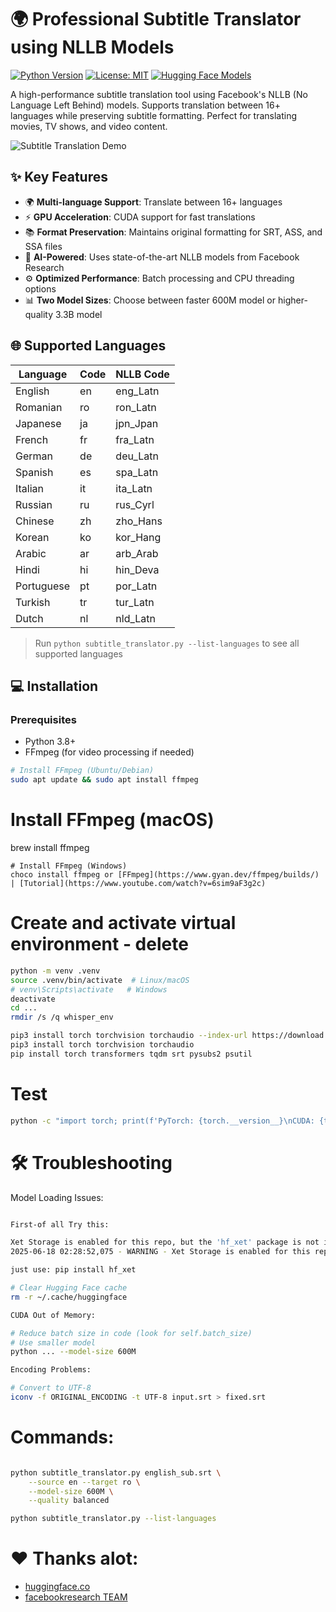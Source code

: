 # 🌍 Professional Subtitle Translator using NLLB Models

[![Python Version](https://img.shields.io/badge/python-3.8%2B-blue)](https://www.python.org/)
[![License: MIT](https://img.shields.io/badge/License-MIT-yellow.svg)](https://opensource.org/licenses/MIT)
[![Hugging Face Models](https://img.shields.io/badge/Hugging%20Face-Models-orange)](https://huggingface.co/facebook)

A high-performance subtitle translation tool using Facebook's NLLB (No Language Left Behind) models. Supports translation between 16+ languages while preserving subtitle formatting. Perfect for translating movies, TV shows, and video content.

![Subtitle Translation Demo](demo.gif)

## ✨ Key Features

- 🌍 **Multi-language Support**: Translate between 16+ languages
- ⚡ **GPU Acceleration**: CUDA support for fast translations
- 📚 **Format Preservation**: Maintains original formatting for SRT, ASS, and SSA files
- 🤖 **AI-Powered**: Uses state-of-the-art NLLB models from Facebook Research
- ⚙️ **Optimized Performance**: Batch processing and CPU threading options
- 📊 **Two Model Sizes**: Choose between faster 600M model or higher-quality 3.3B model

## 🌐 Supported Languages

| Language | Code | NLLB Code |
|----------|------|-----------|
| English | en | eng_Latn |
| Romanian | ro | ron_Latn |
| Japanese | ja | jpn_Jpan |
| French | fr | fra_Latn |
| German | de | deu_Latn |
| Spanish | es | spa_Latn |
| Italian | it | ita_Latn |
| Russian | ru | rus_Cyrl |
| Chinese | zh | zho_Hans |
| Korean | ko | kor_Hang |
| Arabic | ar | arb_Arab |
| Hindi | hi | hin_Deva |
| Portuguese | pt | por_Latn |
| Turkish | tr | tur_Latn |
| Dutch | nl | nld_Latn |

> Run `python subtitle_translator.py --list-languages` to see all supported languages

## 💻 Installation

### Prerequisites

- Python 3.8+
- FFmpeg (for video processing if needed)

```bash
# Install FFmpeg (Ubuntu/Debian)
sudo apt update && sudo apt install ffmpeg
```
# Install FFmpeg (macOS)
brew install ffmpeg
```
# Install FFmpeg (Windows)
choco install ffmpeg or [FFmpeg](https://www.gyan.dev/ffmpeg/builds/) | [Tutorial](https://www.youtube.com/watch?v=6sim9aF3g2c)
```

# Create and activate virtual environment - delete
```bash
python -m venv .venv
source .venv/bin/activate  # Linux/macOS
# venv\Scripts\activate   # Windows
deactivate
cd ...
rmdir /s /q whisper_env

```

```bash
pip3 install torch torchvision torchaudio --index-url https://download.pytorch.org/whl/cu126
pip3 install torch torchvision torchaudio
pip install torch transformers tqdm srt pysubs2 psutil
```
# Test
```bash
python -c "import torch; print(f'PyTorch: {torch.__version__}\nCUDA: {torch.cuda.is_available()}'); from transformers import __version__; print(f'Transformers: {__version__}')"
```
# 🛠 Troubleshooting
Model Loading Issues:

```bash

First-of all Try this:

Xet Storage is enabled for this repo, but the 'hf_xet' package is not installed. Falling back to regular HTTP download. For better performance, install the package with: `pip install huggingface_hub[hf_xet]` or `pip install hf_xet`
2025-06-18 02:28:52,075 - WARNING - Xet Storage is enabled for this repo, but the 'hf_xet' package is not installed. Falling back to regular HTTP download. For better performance, install the package with: `pip install huggingface_hub[hf_xet]` or `pip install hf_xet`

just use: pip install hf_xet

# Clear Hugging Face cache
rm -r ~/.cache/huggingface

CUDA Out of Memory:

# Reduce batch size in code (look for self.batch_size)
# Use smaller model
python ... --model-size 600M

Encoding Problems:

# Convert to UTF-8
iconv -f ORIGINAL_ENCODING -t UTF-8 input.srt > fixed.srt

```
# Commands:

```bash

python subtitle_translator.py english_sub.srt \
    --source en --target ro \
    --model-size 600M \
    --quality balanced

python subtitle_translator.py --list-languages

```

# ❤️ Thanks alot:
- [huggingface.co](https://huggingface.co/facebook/nllb-200-distilled-600M)
- [facebookresearch TEAM](https://github.com/facebookresearch/fairseq)
